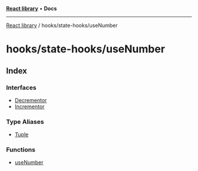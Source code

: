 [**React library**](../../../index.md) • **Docs**

***

[React library](../../../modules.md) / hooks/state-hooks/useNumber

# hooks/state-hooks/useNumber

## Index

### Interfaces

- [Decrementor](interfaces/Decrementor.md)
- [Incrementor](interfaces/Incrementor.md)

### Type Aliases

- [Tuple](type-aliases/Tuple.md)

### Functions

- [useNumber](functions/useNumber.md)
